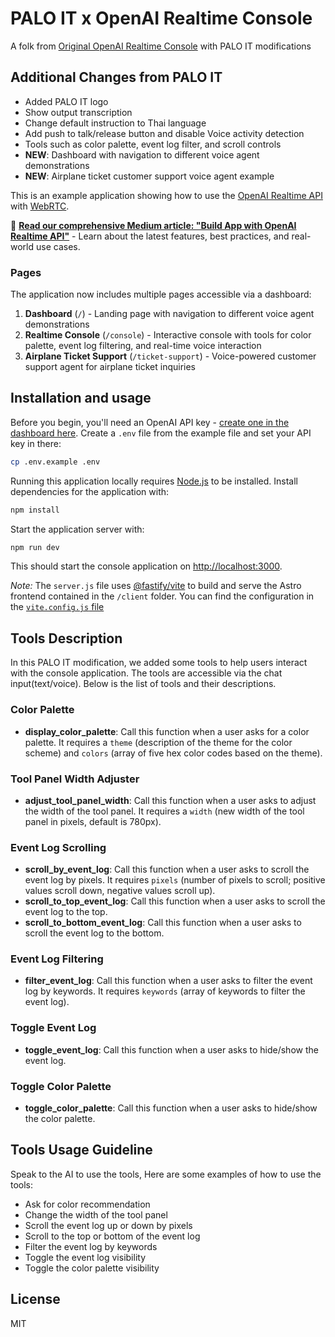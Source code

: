 # PALO IT x OpenAI Realtime Console

A folk from [Original OpenAI Realtime Console](https://github.com/openai/openai-realtime-console) with PALO IT modifications

## Additional Changes from PALO IT

- Added PALO IT logo
- Show output transcription
- Change default instruction to Thai language
- Add push to talk/release button and disable Voice activity detection
- Tools such as color palette, event log filter, and scroll controls
- **NEW**: Dashboard with navigation to different voice agent demonstrations
- **NEW**: Airplane ticket customer support voice agent example

This is an example application showing how to use the [OpenAI Realtime API](https://platform.openai.com/docs/guides/realtime) with [WebRTC](https://platform.openai.com/docs/guides/realtime-webrtc).

📖 **[Read our comprehensive Medium article: "Build App with OpenAI Realtime API"](./MEDIUM_ARTICLE.md)** - Learn about the latest features, best practices, and real-world use cases.

### Pages

The application now includes multiple pages accessible via a dashboard:

1. **Dashboard** (`/`) - Landing page with navigation to different voice agent demonstrations
2. **Realtime Console** (`/console`) - Interactive console with tools for color palette, event log filtering, and real-time voice interaction
3. **Airplane Ticket Support** (`/ticket-support`) - Voice-powered customer support agent for airplane ticket inquiries

## Installation and usage

Before you begin, you'll need an OpenAI API key - [create one in the dashboard here](https://platform.openai.com/settings/api-keys). Create a `.env` file from the example file and set your API key in there:

```bash
cp .env.example .env
```

Running this application locally requires [Node.js](https://nodejs.org/) to be installed. Install dependencies for the application with:

```bash
npm install
```

Start the application server with:

```bash
npm run dev
```

This should start the console application on [http://localhost:3000](http://localhost:3000).

_Note:_ The `server.js` file uses [@fastify/vite](https://fastify-vite.dev/) to build and serve the Astro frontend contained in the `/client` folder. You can find the configuration in the [`vite.config.js` file](./vite.config.js)

## Tools Description

In this PALO IT modification, we added some tools to help users interact with the console application. The tools are accessible via the chat input(text/voice). Below is the list of tools and their descriptions.

### Color Palette

- **display_color_palette**: Call this function when a user asks for a color palette. It requires a `theme` (description of the theme for the color scheme) and `colors` (array of five hex color codes based on the theme).

### Tool Panel Width Adjuster

- **adjust_tool_panel_width**: Call this function when a user asks to adjust the width of the tool panel. It requires a `width` (new width of the tool panel in pixels, default is 780px).

### Event Log Scrolling

- **scroll_by_event_log**: Call this function when a user asks to scroll the event log by pixels. It requires `pixels` (number of pixels to scroll; positive values scroll down, negative values scroll up).
- **scroll_to_top_event_log**: Call this function when a user asks to scroll the event log to the top.
- **scroll_to_bottom_event_log**: Call this function when a user asks to scroll the event log to the bottom.

### Event Log Filtering

- **filter_event_log**: Call this function when a user asks to filter the event log by keywords. It requires `keywords` (array of keywords to filter the event log).

### Toggle Event Log

- **toggle_event_log**: Call this function when a user asks to hide/show the event log.

### Toggle Color Palette

- **toggle_color_palette**: Call this function when a user asks to hide/show the color palette.

## Tools Usage Guideline

Speak to the AI to use the tools, Here are some examples of how to use the tools:

- Ask for color recommendation
- Change the width of the tool panel
- Scroll the event
  log up or down by pixels
- Scroll to the top or bottom of the
  event log
- Filter the event log by keywords
- Toggle the event log visibility
- Toggle the color palette visibility

## License

MIT
